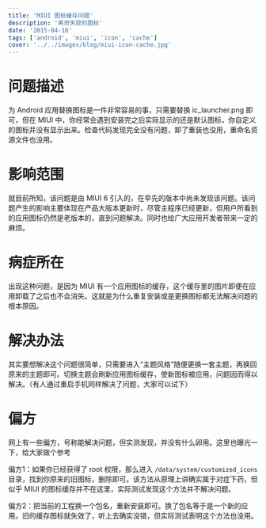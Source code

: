 ```yaml
---
title: 'MIUI 图标缓存问题'
description: '离奇失踪的图标'
date: '2015-04-18'
tags: ['android', 'miui', 'icon', 'cache']
cover: '../../images/blog/miui-icon-cache.jpg'
---
```


# 问题描述

为 Android 应用替换图标是一件非常容易的事，只需要替换 ic_launcher.png 即可，但在 MIUI 中，你经常会遇到安装完之后实际显示的还是默认图标，你自定义的图标并没有显示出来。检查代码发现完全没有问题，卸了重装也没用，重命名资源文件也没用。

# 影响范围

就目前所知，该问题是由 MIUI 6 引入的，在早先的版本中尚未发现该问题。该问题产生的影响主要体现在产品大版本更新时，尽管主程序已经更新，但用户所看到的应用图标仍然是老版本的，直到问题解决。同时也给广大应用开发者带来一定的麻烦。

# 病症所在

出现这种问题，是因为 MIUI 有一个应用图标的缓存，这个缓存里的图片即便在应用卸载了之后也不会消失。这就是为什么重复安装或是更换图标都无法解决问题的根本原因。

# 解决办法

其实要想解决这个问题很简单，只需要进入“主题风格”随便更换一套主题，再换回原来的主题即可。切换主题会刷新应用图标缓存，使新图标被应用，问题因而得以解决。（有人通过重启手机同样解决了问题，大家可以试下）

# 偏方

网上有一些偏方，号称能解决问题，但实测发现，并没有什么卵用。这里也曝光一下，给大家做个参考

偏方1：如果你已经获得了 root 权限，那么进入 `/data/system/customized_icons` 目录，找到你原来的旧图标，删除即可。该方法从原理上讲确实属于对症下药，但似乎 MIUI 的图标缓存并不在这里，实际测试发现这个方法并不解决问题。

偏方2：把当前的工程换一个包名，重新安装即可。换了包名等于是一个新的应用。旧的缓存图标就失效了，听上去确实没错，但实际测试表明这个方法也没用。